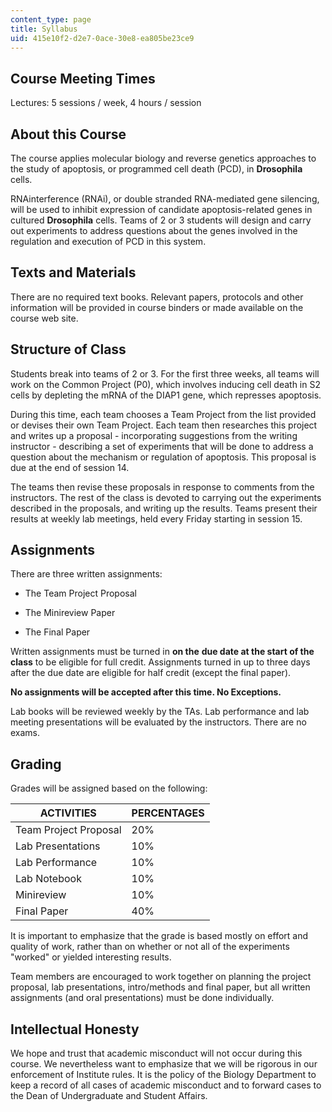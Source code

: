 ```yaml
---
content_type: page
title: Syllabus
uid: 415e10f2-d2e7-0ace-30e8-ea805be23ce9
---
```


Course Meeting Times
--------------------

Lectures: 5 sessions / week, 4 hours / session

About this Course
-----------------

The course applies molecular biology and reverse genetics approaches to the study of apoptosis, or programmed cell death (PCD), in **Drosophila** cells.

RNAinterference (RNAi), or double stranded RNA-mediated gene silencing, will be used to inhibit expression of candidate apoptosis-related genes in cultured **Drosophila** cells. Teams of 2 or 3 students will design and carry out experiments to address questions about the genes involved in the regulation and execution of PCD in this system.

Texts and Materials
-------------------

There are no required text books. Relevant papers, protocols and other information will be provided in course binders or made available on the course web site.

Structure of Class
------------------

Students break into teams of 2 or 3. For the first three weeks, all teams will work on the Common Project (P0), which involves inducing cell death in S2 cells by depleting the mRNA of the DIAP1 gene, which represses apoptosis.

During this time, each team chooses a Team Project from the list provided or devises their own Team Project. Each team then researches this project and writes up a proposal - incorporating suggestions from the writing instructor - describing a set of experiments that will be done to address a question about the mechanism or regulation of apoptosis. This proposal is due at the end of session 14.

The teams then revise these proposals in response to comments from the instructors. The rest of the class is devoted to carrying out the experiments described in the proposals, and writing up the results. Teams present their results at weekly lab meetings, held every Friday starting in session 15.

Assignments
-----------

There are three written assignments:

*   The Team Project Proposal
    
*   The Minireview Paper
    
*   The Final Paper
    

Written assignments must be turned in **on the** **due date at the start of the class** to be eligible for full credit. Assignments turned in up to three days after the due date are eligible for half credit (except the final paper).

**No assignments will be accepted after this time. No Exceptions.**

Lab books will be reviewed weekly by the TAs. Lab performance and lab meeting presentations will be evaluated by the instructors. There are no exams.

Grading
-------

Grades will be assigned based on the following:

| ACTIVITIES | PERCENTAGES |
| --- | --- |
| Team Project Proposal | 20% |
| Lab Presentations | 10% |
| Lab Performance | 10% |
| Lab Notebook | 10% |
| Minireview | 10% |
| Final Paper | 40%   

It is important to emphasize that the grade is based mostly on effort and quality of work, rather than on whether or not all of the experiments "worked" or yielded interesting results.

Team members are encouraged to work together on planning the project proposal, lab presentations, intro/methods and final paper, but all written assignments (and oral presentations) must be done individually.

Intellectual Honesty
--------------------

We hope and trust that academic misconduct will not occur during this course. We nevertheless want to emphasize that we will be rigorous in our enforcement of Institute rules. It is the policy of the Biology Department to keep a record of all cases of academic misconduct and to forward cases to the Dean of Undergraduate and Student Affairs.